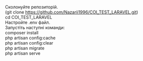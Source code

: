 Сколонуйте репозиторій.<br> (git clone https://github.com/Nazarii1996/COI_TEST_LARAVEL.git)<br>
cd COI_TEST_LARAVEL<br>
Настройте .env файл.<br>
Запустіть наступні команди:<br>
composer install<br>
php artisan config:cache<br>
php artisan config:clear<br>
php artisan migrate<br>
php artisan serve<br>
